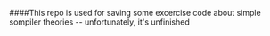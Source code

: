 ####This repo is used for saving some excercise code about simple sompiler theories
-- unfortunately, it's unfinished
